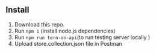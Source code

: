 ## Install

1. Download this repo.
2. Run `npm i` (install node.js dependencies)
3. Run `npm run tern-on-api`(to run testing server locally )
4. Upload store.collection.json file in Postman
